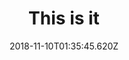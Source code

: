 ---
path: /this-is-it
date: 2018-11-10T01:35:45.620Z
title: This is it
address: adfasd
link: asdf
description: THOWOIDJDF
---